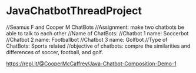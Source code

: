 # JavaChatbotThreadProject
//Seamus F and Cooper M 
ChatBots //Assignment: make two chatbots be able to talk to each other 
//Name of ChatBots: //Chatbot 1 name: Soccerbot //Chatbot 2 name: Footballbot //Chatbot 3 name: Golfbot
//Type of ChatBots: Sports related 
//objective of chatbots: compre the similarities and differences of soccer, football, and golf.



https://repl.it/@CooperMcCaffrey/Java-Chatbot-Composition-Demo-1
